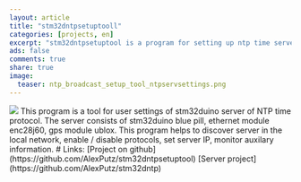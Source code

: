 ```yaml
---
layout: article
title: "stm32dntpsetuptooll"
categories: [projects, en]
excerpt: "stm32dntpsetuptool is a program for setting up ntp time server based on stm32duino/arduino (Qt,C++)."
ads: false
comments: true
share: true
image:
  teaser: ntp_broadcast_setup_tool_ntpservsettings.png
---
```

<img src="{{ site.url }}/images/ntp_broadcast_setup_tool_ntpservsettings.png">
This program is a tool for user settings of stm32duino server of NTP time protocol.
The server consists of stm32duino blue pill, ethernet module enc28j60, gps module ublox.
This program helps to discover server in the local network, enable / disable protocols, set server IP,
monitor auxilary information.
# Links:
[Project on github](https://github.com/AlexPutz/stm32dntpsetuptool)
[Server project](https://github.com/AlexPutz/stm32dntp)
